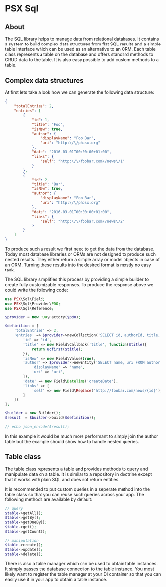 PSX Sql
===

## About

The SQL library helps to manage data from relational databases. It contains a
system to build complex data structures from flat SQL results and a simple
table interface which can be used as an alternative to an ORM. Each table class
represents a table on the database and offers standard methods to CRUD data to
the table. It is also easy possible to add custom methods to a table.

## Complex data structures

At first lets take a look how we can generate the following data structure:

```json
{
    "totalEntries": 2,
    "entries": [
        {
            "id": 1,
            "title": "Foo",
            "isNew": true,
            "author": {
                "displayName": "Foo Bar",
                "uri": "http:\/\/phpsx.org"
            },
            "date": "2016-03-01T00:00:00+01:00",
            "links": {
                "self": "http:\/\/foobar.com\/news\/1"
            }
        },
        {
            "id": 2,
            "title": "Bar",
            "isNew": true,
            "author": {
                "displayName": "Foo Bar",
                "uri": "http:\/\/phpsx.org"
            },
            "date": "2016-03-01T00:00:00+01:00",
            "links": {
                "self": "http:\/\/foobar.com\/news\/2"
            }
        }
    ]
}
```

To produce such a result we first need to get the data from the database. Today
most database libraries or ORMs are not designed to produce such nested results.
They either return a simple array or model objects in case of an ORM. Turning
these results into the desired format is mostly no easy task.

The SQL library simplifies this process by providing a simple builder to create
fully customizable responses. To produce the response above we could write the
following code:

```php
use PSX\Sql\Field;
use PSX\Sql\Provider\PDO;
use PSX\Sql\Reference;

$provider = new PDO\Factory($pdo);

$definition = [
    'totalEntries' => 2,
    'entries' => $provider->newCollection('SELECT id, authorId, title, createDate FROM news ORDER BY createDate DESC', [], [
        'id' => 'id',
        'title' => new Field\Callback('title', function($title){
            return ucfirst($title);
        }),
        'isNew' => new Field\Value(true),
        'author' => $provider->newEntity('SELECT name, uri FROM author WHERE id = :id', ['id' => new Reference('authorId')], [
            'displayName' => 'name',
            'uri' => 'uri',
        ]),
        'date' => new Field\DateTime('createDate'),
        'links' => [
            'self' => new Field\Replace('http://foobar.com/news/{id}'),
        ]
    ])
];

$builder = new Builder();
$result  = $builder->build($definition));

// echo json_encode($result);
```

In this example it would be much more performant to simply join the author table
but the example should show how to handle nested queries.

## Table class

The table class represents a table and provides methods to query and manipulate
data on a table. It is similar to a repository in doctrine except that it works
with plain SQL and does not return entities.

It is recommended to put custom queries in a seperate method into the table
class so that you can reuse such queries across your app. The following methods
are available by default:

```php
// query
$table->getAll();
$table->getBy();
$table->getOneBy();
$table->get();
$table->getCount();

// manipulation
$table->create();
$table->update();
$table->delete();

```

There is also a table manager which can be used to obtain table instances. It
simply passes the database connection to the table instance. You most likely
want to register the table manager at your DI container so that you can easily
use it in your app to obtain a table instance.
